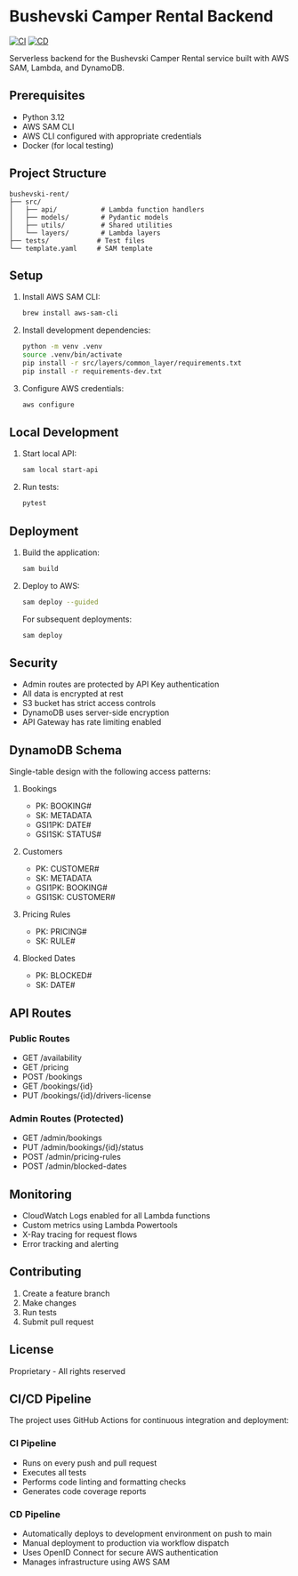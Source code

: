 # Bushevski Camper Rental Backend

[![CI](https://github.com/antonroesler/bushevski-rent/actions/workflows/ci.yml/badge.svg)](https://github.com/antonroesler/bushevski-rent/actions/workflows/ci.yml)
[![CD](https://github.com/antonroesler/bushevski-rent/actions/workflows/cd.yml/badge.svg)](https://github.com/antonroesler/bushevski-rent/actions/workflows/cd.yml)

Serverless backend for the Bushevski Camper Rental service built with AWS SAM, Lambda, and DynamoDB.

## Prerequisites

- Python 3.12
- AWS SAM CLI
- AWS CLI configured with appropriate credentials
- Docker (for local testing)

## Project Structure

```
bushevski-rent/
├── src/
│   ├── api/           # Lambda function handlers
│   ├── models/        # Pydantic models
│   ├── utils/         # Shared utilities
│   └── layers/        # Lambda layers
├── tests/            # Test files
└── template.yaml     # SAM template
```

## Setup

1. Install AWS SAM CLI:

   ```bash
   brew install aws-sam-cli
   ```

2. Install development dependencies:

   ```bash
   python -m venv .venv
   source .venv/bin/activate
   pip install -r src/layers/common_layer/requirements.txt
   pip install -r requirements-dev.txt
   ```

3. Configure AWS credentials:
   ```bash
   aws configure
   ```

## Local Development

1. Start local API:

   ```bash
   sam local start-api
   ```

2. Run tests:
   ```bash
   pytest
   ```

## Deployment

1. Build the application:

   ```bash
   sam build
   ```

2. Deploy to AWS:

   ```bash
   sam deploy --guided
   ```

   For subsequent deployments:

   ```bash
   sam deploy
   ```

## Security

- Admin routes are protected by API Key authentication
- All data is encrypted at rest
- S3 bucket has strict access controls
- DynamoDB uses server-side encryption
- API Gateway has rate limiting enabled

## DynamoDB Schema

Single-table design with the following access patterns:

1. Bookings

   - PK: BOOKING#<id>
   - SK: METADATA
   - GSI1PK: DATE#<yyyy-mm>
   - GSI1SK: STATUS#<status>

2. Customers

   - PK: CUSTOMER#<email>
   - SK: METADATA
   - GSI1PK: BOOKING#<id>
   - GSI1SK: CUSTOMER#<email>

3. Pricing Rules

   - PK: PRICING#<yyyy-mm>
   - SK: RULE#<id>

4. Blocked Dates
   - PK: BLOCKED#<yyyy-mm>
   - SK: DATE#<yyyy-mm-dd>

## API Routes

### Public Routes

- GET /availability
- GET /pricing
- POST /bookings
- GET /bookings/{id}
- PUT /bookings/{id}/drivers-license

### Admin Routes (Protected)

- GET /admin/bookings
- PUT /admin/bookings/{id}/status
- POST /admin/pricing-rules
- POST /admin/blocked-dates

## Monitoring

- CloudWatch Logs enabled for all Lambda functions
- Custom metrics using Lambda Powertools
- X-Ray tracing for request flows
- Error tracking and alerting

## Contributing

1. Create a feature branch
2. Make changes
3. Run tests
4. Submit pull request

## License

Proprietary - All rights reserved

## CI/CD Pipeline

The project uses GitHub Actions for continuous integration and deployment:

### CI Pipeline

- Runs on every push and pull request
- Executes all tests
- Performs code linting and formatting checks
- Generates code coverage reports

### CD Pipeline

- Automatically deploys to development environment on push to main
- Manual deployment to production via workflow dispatch
- Uses OpenID Connect for secure AWS authentication
- Manages infrastructure using AWS SAM
